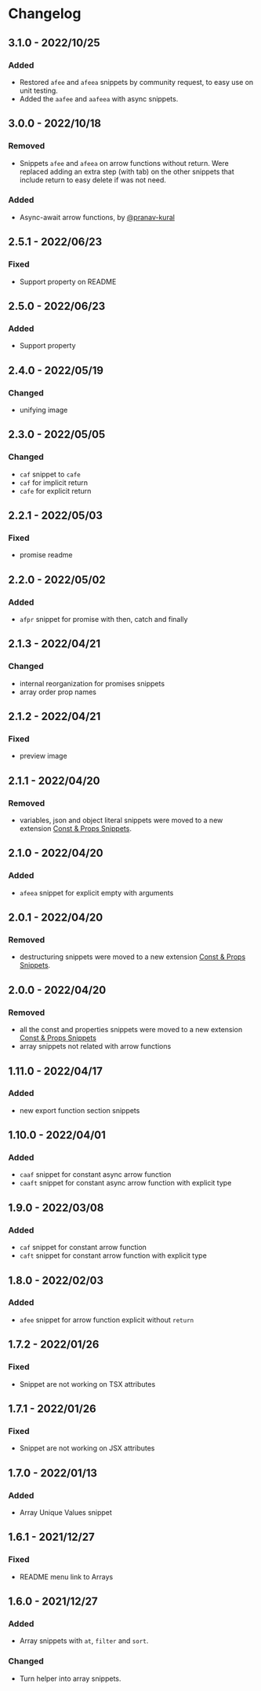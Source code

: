 # Changelog

<!-- http://keepachangelog.com/en/1.0.0/
Added       for new features.
Changed     for changes in existing functionality.
Deprecated  for once-stable features removed in upcoming releases.
Removed     for deprecated features removed in this release.
Fixed       for any bug fixes.
Security    to invite users to upgrade in case of vulnerabilities.
-->

## 3.1.0 - 2022/10/25

### Added

- Restored `afee` and `afeea` snippets by community request, to easy use on unit testing.
- Added the `aafee` and `aafeea` with async snippets.

## 3.0.0 - 2022/10/18

### Removed

- Snippets `afee` and `afeea` on arrow functions without return. Were replaced adding an extra step (with tab) on the other snippets that include return to easy delete if was not need.

### Added

- Async-await arrow functions, by [@pranav-kural](https://github.com/pranav-kural)

## 2.5.1 - 2022/06/23

### Fixed

- Support property on README

## 2.5.0 - 2022/06/23

### Added

- Support property

## 2.4.0 - 2022/05/19

### Changed

- unifying image

## 2.3.0 - 2022/05/05

### Changed

- `caf` snippet to `cafe`
- `caf` for implicit return
- `cafe` for explicit return

## 2.2.1 - 2022/05/03

### Fixed

- promise readme

## 2.2.0 - 2022/05/02

### Added

- `afpr` snippet for promise with then, catch and finally

## 2.1.3 - 2022/04/21

### Changed

- internal reorganization for promises snippets
- array order prop names

## 2.1.2 - 2022/04/21

### Fixed

- preview image

## 2.1.1 - 2022/04/20

### Removed

- variables, json and object literal snippets were moved to a new extension [Const & Props Snippets](https://marketplace.visualstudio.com/items?itemName=deinsoftware).

## 2.1.0 - 2022/04/20

### Added

- `afeea` snippet for explicit empty with arguments

## 2.0.1 - 2022/04/20

### Removed

- destructuring snippets were moved to a new extension [Const & Props Snippets](https://marketplace.visualstudio.com/items?itemName=deinsoftware).

## 2.0.0 - 2022/04/20

### Removed

- all the const and properties snippets were moved to a new extension [Const & Props Snippets](https://marketplace.visualstudio.com/items?itemName=deinsoftware.const-props-snippets)
- array snippets not related with arrow functions

## 1.11.0 - 2022/04/17

### Added

- new export function section snippets

## 1.10.0 - 2022/04/01

### Added

- `caaf` snippet for constant async arrow function
- `caaft` snippet for constant async arrow function with explicit type

## 1.9.0 - 2022/03/08

### Added

- `caf` snippet for constant arrow function
- `caft` snippet for constant arrow function with explicit type

## 1.8.0 - 2022/02/03

### Added

- `afee` snippet for arrow function explicit without `return`

## 1.7.2 - 2022/01/26

### Fixed

- Snippet are not working on TSX attributes

## 1.7.1 - 2022/01/26

### Fixed

- Snippet are not working on JSX attributes

## 1.7.0 - 2022/01/13

### Added

- Array Unique Values snippet

## 1.6.1 - 2021/12/27

### Fixed

- README menu link to Arrays

## 1.6.0 - 2021/12/27

### Added

- Array snippets with `at`, `filter` and `sort`.

### Changed

- Turn helper into array snippets.
